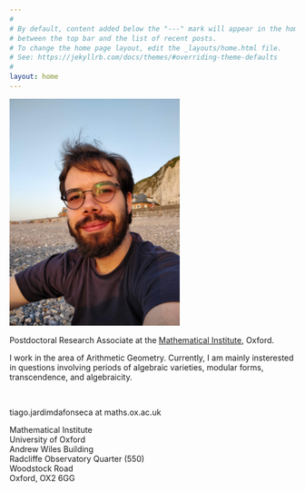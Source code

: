 ```yaml
---
#
# By default, content added below the "---" mark will appear in the home page
# between the top bar and the list of recent posts.
# To change the home page layout, edit the _layouts/home.html file.
# See: https://jekyllrb.com/docs/themes/#overriding-theme-defaults
#
layout: home
---
```


<img src="assets/pictures/dieppe.jpg" width="300" id="hp"/>


Postdoctoral Research Associate at the [Mathematical Institute](https://www.maths.ox.ac.uk/), Oxford.

I work in the area of Arithmetic Geometry. Currently, I am mainly insterested in questions involving periods of algebraic varieties, modular forms, transcendence, and algebraicity.


<br>

<p>tiago.jardimdafonseca at maths.ox.ac.uk</p> 

Mathematical Institute <br>
University of Oxford <br>
Andrew Wiles Building <br>
Radcliffe Observatory Quarter (550) <br>
Woodstock Road <br>
Oxford, OX2 6GG <br>

